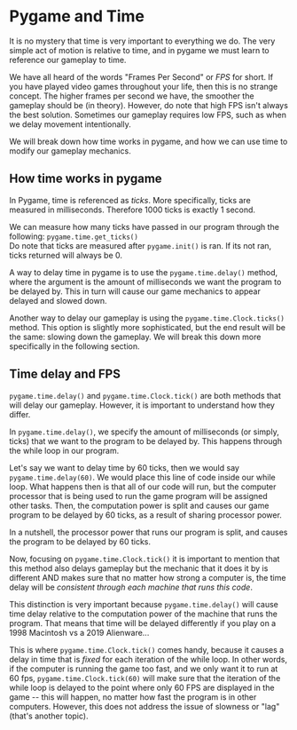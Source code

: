 # Pygame and Time

It is no mystery that time is very important to everything we do. The very simple act of motion is relative to time, and in pygame we must learn to reference our gameplay to time.

We have all heard of the words "Frames Per Second" or *FPS* for short. If you have played video games throughout your life, then this is no strange concept. The higher frames per second we have, the smoother the gameplay should be (in theory). However, do note that high FPS isn't always the best solution. Sometimes our gameplay requires low FPS, such as when we delay movement intentionally.

We will break down how time works in pygame, and how we can use time to modify our gameplay mechanics.

## How time works in pygame

In Pygame, time is referenced as *ticks*. More specifically, ticks are measured in milliseconds. Therefore 1000 ticks is exactly 1 second. 

We can measure how many ticks have passed in our program through the following: `pygame.time.get_ticks()` \
Do note that ticks are measured after `pygame.init()` is ran. If its not ran, ticks returned will always be 0.

A way to delay time in pygame is to use the `pygame.time.delay()` method, where the argument is the amount of milliseconds we want the program to be delayed by. This in turn will cause our game mechanics to appear delayed and slowed down. 

Another way to delay our gameplay is using the `pygame.time.Clock.ticks()` method. This option is slightly more sophisticated, but the end result will be the same: slowing down the gameplay. We will break this down more specifically in the following section.

## Time delay and FPS
`pygame.time.delay()` and `pygame.time.Clock.tick()` are both methods that will delay our gameplay. However, it is important to understand how they differ. 

In `pygame.time.delay()`, we specify the amount of milliseconds (or simply, ticks) that we want to the program to be delayed by. This happens through the while loop in our program. 

Let's say we want to delay time by 60 ticks, then we would say `pygame.time.delay(60)`. We would place this line of code inside our while loop. What happens then is that all of our code will run, but the computer processor that is being used to run the game program will be assigned other tasks. Then, the computation power is split and causes our game program to be delayed by 60 ticks, as a result of sharing processor power. 

In a nutshell, the processor power that runs our program is split, and causes the program to be delayed by 60 ticks.

Now, focusing on `pygame.time.Clock.tick()` it is important to mention that this method also delays gameplay but the mechanic that it does it by is different AND makes sure that no matter how strong a computer is, the time delay will be *consistent through each machine that runs this code*.

This distinction is very important because `pygame.time.delay()` will cause time delay relative to the computation power of the machine that runs the program. That means that time will be delayed differently if you play on a 1998 Macintosh vs a 2019 Alienware...

This is where `pygame.time.Clock.tick()` comes handy, because it causes a delay in time that is *fixed* for each iteration of the while loop. In other words, if the computer is running the game too fast, and we only want it to run at 60 fps, `pygame.time.Clock.tick(60)` will make sure that the iteration of the while loop is delayed to the point where only 60 FPS are displayed in the game -- this will happen, no matter how fast the program is in other computers. However, this does not address the issue of slowness or "lag"(that's another topic).

